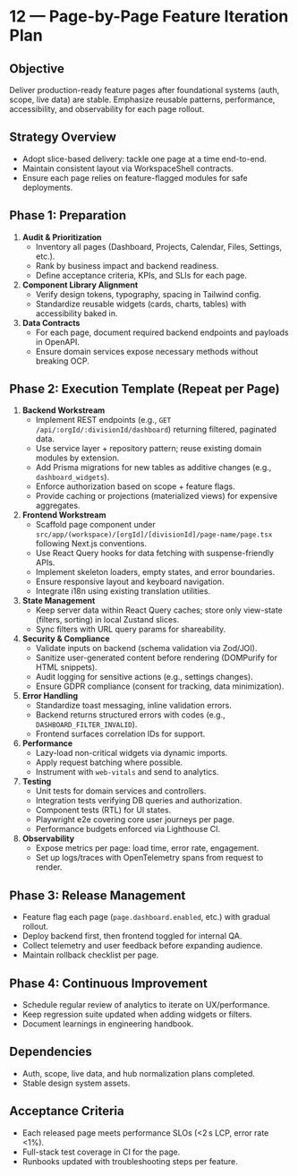 # 12 — Page-by-Page Feature Iteration Plan

## Objective
Deliver production-ready feature pages after foundational systems (auth, scope, live data) are stable. Emphasize reusable patterns, performance, accessibility, and observability for each page rollout.

## Strategy Overview
- Adopt slice-based delivery: tackle one page at a time end-to-end.
- Maintain consistent layout via WorkspaceShell contracts.
- Ensure each page relies on feature-flagged modules for safe deployments.

## Phase 1: Preparation
1. **Audit & Prioritization**
   - Inventory all pages (Dashboard, Projects, Calendar, Files, Settings, etc.).
   - Rank by business impact and backend readiness.
   - Define acceptance criteria, KPIs, and SLIs for each page.
2. **Component Library Alignment**
   - Verify design tokens, typography, spacing in Tailwind config.
   - Standardize reusable widgets (cards, charts, tables) with accessibility baked in.
3. **Data Contracts**
   - For each page, document required backend endpoints and payloads in OpenAPI.
   - Ensure domain services expose necessary methods without breaking OCP.

## Phase 2: Execution Template (Repeat per Page)
1. **Backend Workstream**
   - Implement REST endpoints (e.g., `GET /api/:orgId/:divisionId/dashboard`) returning filtered, paginated data.
   - Use service layer + repository pattern; reuse existing domain modules by extension.
   - Add Prisma migrations for new tables as additive changes (e.g., `dashboard_widgets`).
   - Enforce authorization based on scope + feature flags.
   - Provide caching or projections (materialized views) for expensive aggregates.
2. **Frontend Workstream**
   - Scaffold page component under `src/app/(workspace)/[orgId]/[divisionId]/page-name/page.tsx` following Next.js conventions.
   - Use React Query hooks for data fetching with suspense-friendly APIs.
   - Implement skeleton loaders, empty states, and error boundaries.
   - Ensure responsive layout and keyboard navigation.
   - Integrate i18n using existing translation utilities.
3. **State Management**
   - Keep server data within React Query caches; store only view-state (filters, sorting) in local Zustand slices.
   - Sync filters with URL query params for shareability.
4. **Security & Compliance**
   - Validate inputs on backend (schema validation via Zod/JOI).
   - Sanitize user-generated content before rendering (DOMPurify for HTML snippets).
   - Audit logging for sensitive actions (e.g., settings changes).
   - Ensure GDPR compliance (consent for tracking, data minimization).
5. **Error Handling**
   - Standardize toast messaging, inline validation errors.
   - Backend returns structured errors with codes (e.g., `DASHBOARD_FILTER_INVALID`).
   - Frontend surfaces correlation IDs for support.
6. **Performance**
   - Lazy-load non-critical widgets via dynamic imports.
   - Apply request batching where possible.
   - Instrument with `web-vitals` and send to analytics.
7. **Testing**
   - Unit tests for domain services and controllers.
   - Integration tests verifying DB queries and authorization.
   - Component tests (RTL) for UI states.
   - Playwright e2e covering core user journeys per page.
   - Performance budgets enforced via Lighthouse CI.
8. **Observability**
   - Expose metrics per page: load time, error rate, engagement.
   - Set up logs/traces with OpenTelemetry spans from request to render.

## Phase 3: Release Management
- Feature flag each page (`page.dashboard.enabled`, etc.) with gradual rollout.
- Deploy backend first, then frontend toggled for internal QA.
- Collect telemetry and user feedback before expanding audience.
- Maintain rollback checklist per page.

## Phase 4: Continuous Improvement
- Schedule regular review of analytics to iterate on UX/performance.
- Keep regression suite updated when adding widgets or filters.
- Document learnings in engineering handbook.

## Dependencies
- Auth, scope, live data, and hub normalization plans completed.
- Stable design system assets.

## Acceptance Criteria
- Each released page meets performance SLOs (<2 s LCP, error rate <1%).
- Full-stack test coverage in CI for the page.
- Runbooks updated with troubleshooting steps per feature.
